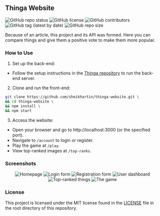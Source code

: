 ## Thinga Website

![GitHub repo status](https://img.shields.io/badge/status-active-green?style=flat)
![GitHub license](https://img.shields.io/github/license/sheikhartin/thinga-website)
![GitHub contributors](https://img.shields.io/github/contributors/sheikhartin/thinga-website)
![GitHub tag (latest by date)](https://img.shields.io/github/v/tag/sheikhartin/thinga-website)
![GitHub repo size](https://img.shields.io/github/repo-size/sheikhartin/thinga-website)

Because of an article, this project and its API was formed. Here you can compare things and give them a positive vote to make them more popular.

### How to Use

1. Set up the back-end:

- Follow the setup instructions in the [Thinga repository](https://github.com/sheikhartin/thinga) to run the back-end server.

2. Clone and run the front-end:

```bash
git clone https://github.com/sheikhartin/thinga-website.git \
&& cd thinga-website \
&& npm install \
&& npm start
```

3. Access the website:

- Open your browser and go to http://localhost:3000 (or the specified port).
- Navigate to `/account` to login or register.
- Play the game at `/play`.
- View top-ranked images at `/top-ranks`.

### Screenshots

<div align="center">
  <img src="https://github.com/user-attachments/assets/f00492c8-bbc2-46fb-8724-beb498c4e80c" alt="Homepage" />
  <img src="https://github.com/user-attachments/assets/eb495f21-0d4e-4db4-89da-10f214b3e087" alt="Login form" />
  <img src="https://github.com/user-attachments/assets/04e35414-31c1-463e-95a5-3a184b4f7111" alt="Registration form" />
  <img src="https://github.com/user-attachments/assets/6852a77a-e4c8-4e04-88d0-3206d60a863b" alt="User dashboard" />
  <img src="https://github.com/user-attachments/assets/2b50a88a-2380-4357-b465-051f68cec189" alt="Top-ranked things" />
  <img src="https://github.com/user-attachments/assets/ce638d95-e4f3-49ef-9cc9-73d1e688176b" alt="The game" />
</div>

### License

This project is licensed under the MIT license found in the [LICENSE](LICENSE) file in the root directory of this repository.
